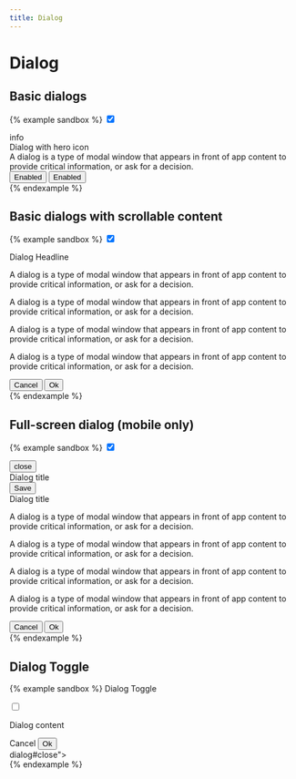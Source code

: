 ```yaml
---
title: Dialog
---
```


# Dialog

## Basic dialogs

{% example sandbox %}
<input type="checkbox" class="dialog-toggle" checked>
<div class="dialog">
  <div class="dialog__container">
    <div class="dialog__body">
      <div class="text-secondary text-align-center margin-bottom-3">
        <span class="material-icons">info</span>
      </div>
      <div class="headline-small text-align-center margin-bottom-3">
        Dialog with hero icon
      </div>
      <div class="body-medium margin-bottom-3">
        A dialog is a type of modal window that appears in front of app content to provide critical information, or ask for a decision.
      </div>
      <div class="dialog__actions">
        <button type="button" class="button button--text">
          Enabled
        </button>
        <button type="button" class="button button--text">
          Enabled
        </button>
      </div>
    </div>
  </div>
  <div class="dialog__scrim"></div>
</div>
{% endexample %}

## Basic dialogs with scrollable content

{% example sandbox %}
<input type="checkbox" class="dialog-toggle" checked>
<div class="dialog">
  <div class="dialog__container">
    <div class="dialog__header">
      <div class="headline-small">
        Dialog Headline
      </div>
    </div>
    <div class="dialog__body body-medium">
      <p>
        A dialog is a type of modal window that appears in front of app content to provide critical information, or ask for a decision.
      </p>
      <p>
        A dialog is a type of modal window that appears in front of app content to provide critical information, or ask for a decision.
      </p>
      <p>
        A dialog is a type of modal window that appears in front of app content to provide critical information, or ask for a decision.
      </p>
      <p>
        A dialog is a type of modal window that appears in front of app content to provide critical information, or ask for a decision.
      </p>
    </div>
    <div class="dialog__footer">
      <div class="dialog__actions">
        <button type="button" class="button button--text">
          Cancel
        </button>
        <button type="button" class="button button--text">
          Ok
        </button>
      </div>
    </div>
  </div>
  <div class="dialog__scrim"></div>
</div>
{% endexample %}

## Full-screen dialog (mobile only)

{% example sandbox %}
<input type="checkbox" class="dialog-toggle" checked>
<div class="dialog dialog--full-screen">
  <div class="dialog__container">
    <div class="top-app-bar display-none@tablet">
      <div class="top-app-bar__action">
        <button type="button" class="button button--icon">
          <span class="material-icons">close</span>
        </button>
      </div>
      <div class="top-app-bar__title">
        Dialog title
      </div>
      <div class="top-app-bar__action">
        <button type="button" class="button button--text">
          Save
        </button>
      </div>
    </div>
    <div class="dialog__header headline-small display-none display-block@tablet">
      Dialog title
    </div>
    <div class="dialog__body">
      <p>
        A dialog is a type of modal window that appears in front of app content to provide critical information, or ask for a decision.
      </p>
      <p>
        A dialog is a type of modal window that appears in front of app content to provide critical information, or ask for a decision.
      </p>
      <p>
        A dialog is a type of modal window that appears in front of app content to provide critical information, or ask for a decision.
      </p>
      <p>
        A dialog is a type of modal window that appears in front of app content to provide critical information, or ask for a decision.
      </p>
    </div>
    <div class="dialog__footer display-none-on-phone">
      <div class="dialog__actions">
        <button type="button" class="button button--text">
          Cancel
        </button>
        <button type="button" class="button button--text">
          Ok
        </button>
      </div>
    </div>
  </div>
  <div class="dialog__scrim"></div>
</div>
{% endexample %}

## Dialog Toggle

{% example sandbox %}
<label for="dialog-toggle" class="button button--filled">
  Dialog Toggle
</label>

<input type="checkbox" id="dialog-toggle" class="dialog-toggle">
<div id="demo-dialog" class="dialog">
  <div class="dialog__container">
    <div class="dialog__body">
      <p>Dialog content</p>
      <div class="dialog__actions">
        <label for="dialog-toggle" class="button button--text">
          Cancel
        </label>
        <button type="button" class="button button--text">
          Ok
        </button>
      </div>
    </div>
  </div>
  <label for="dialog-toggle" class="dialog__scrim">dialog#close"></label>
</div>
{% endexample %}
